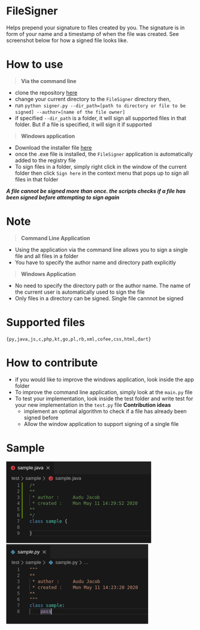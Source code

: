 # FileSigner
Helps prepend your signature to files created by you.
The signature is in form of your name and a timestamp of when the file was created. See screenshot below for how a signed file looks like.

# How to use
> **Via the command line**
  - clone the repository [here](https://github.com/Harjacober/FileSigner.git)
  - change your current directory to the `FileSigner` directory then,
  - run `python signer.py --dir_path=[path to directory or file to be signed] --author=[name of the file owner]`
  - if specified `--dir_path` is a folder, it will sign all supported files in that folder. But if a file is specified, it will sign it if supported
> **Windows application**
 - Download the installer file [here](https://drive.google.com/file/d/1u_6giH7OpeyLJCgA5sAn3gN6nTm8MUos/view?usp=sharing)
 - once the .exe file is installed, the `FileSigner` application is automatically added to the registry file
 - To sign files in a folder, simply right click in the window of the current folder then click `Sign here` in the context menu that pops up to sign all files in that folder
 
***A file cannot be signed more than once. the scripts checks if a file has been signed before attempting to sign again***

# Note
> **Command Line Application**
  - Using the application via the command line allows you to sign a single file and all files in a folder
  - You have to specify the author name and directory path explicitly
> **Windows Application**
  - No need to specify the directory path or the author name. The name of the current user is automatically used to sign the file
  - Only files in a directory can be signed. Single file cannnot be signed
  
# Supported files
```
{py,java,js,c,php,kt,go,pl,rb,xml,cofee,css,html,dart}
```

# How to contribute
- if you would like to improve the windows application, look inside the app folder
- To improve the command line application, simply look at the `main.py` file
- To test your implementation, look inside the test folder and write test for your new implementation in the `test.py` file
  **Contribution ideas**
    - implement an optimal algorithm to check if a file has already been signed before
    - Allow the window application to support signing of a single file

# Sample
![alt text](https://github.com/Harjacober/FileSigner/blob/master/test/images/java.png)  ![alt text](https://github.com/Harjacober/FileSigner/blob/master/test/images/python.png)
